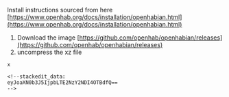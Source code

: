 

Install instructions sourced from here
[https://www.openhab.org/docs/installation/openhabian.html](https://www.openhab.org/docs/installation/openhabian.html)

1. Download the image
[https://github.com/openhab/openhabian/releases](https://github.com/openhab/openhabian/releases)
2. uncompress the xz file
```
x

<!--stackedit_data:
eyJoaXN0b3J5IjpbLTE2NzY2NDI4OTBdfQ==
-->